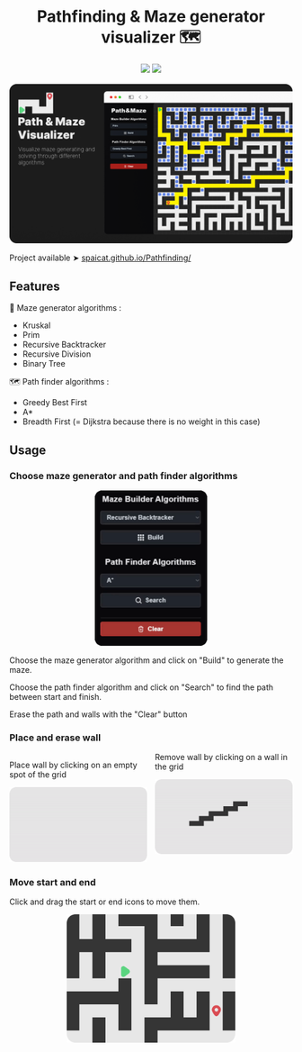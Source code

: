 <h1 align="center">
Pathfinding & Maze generator visualizer 🗺️
</h1>

<div align="center">
	<img src="https://img.shields.io/badge/Made%20with-JavaScript-F7DF1E?style=flat-square&logo=javascript" />
	<a href="https://github.com/spaicat/pathfinding/blob/master/LICENSE.md">
		<img src="https://img.shields.io/badge/license-MIT-green.svg?style=flat-square" />
	</a>
</div>
<br />
<div align="center">
	<img src="https://raw.githubusercontent.com/spaicat/pathfinding/master/.github/thumbnail.png" />
</div>

Project available ➤ [spaicat.github.io/Pathfinding/](https://spaicat.github.io/Pathfinding/)

## Features

🧱 Maze generator algorithms :

- Kruskal
- Prim
- Recursive Backtracker
- Recursive Division
- Binary Tree

🗺️ Path finder algorithms :
- Greedy Best First
- A*
- Breadth First (= Dijkstra because there is no weight in this case)

## Usage
### Choose maze generator and path finder algorithms

<div align="center">
	<img width="200" src="https://raw.githubusercontent.com/spaicat/pathfinding/master/.github/menu.gif" />
</div>

Choose the maze generator algorithm and click on "Build" to generate the maze.

Choose the path finder algorithm and click on "Search" to find the path between start and finish.

Erase the path and walls with the "Clear" button

### Place and erase wall

<div style="-webkit-column-count: 2; -moz-column-count: 2; column-count: 2;">
	<div>
		<p>Place wall by clicking on an empty spot of the grid</p>
		<img src="https://raw.githubusercontent.com/spaicat/pathfinding/master/.github/place_wall.gif" />
	</div>
	<div>
		<p>Remove wall by clicking on a wall in the grid</p>
		<img src="https://raw.githubusercontent.com/spaicat/pathfinding/master/.github/remove_wall.gif" />
	</div>
</div>

### Move start and end

Click and drag the start or end icons to move them.

<div align="center">
	<img width="300" src="https://raw.githubusercontent.com/spaicat/pathfinding/master/.github/start_end.png" />
</div>